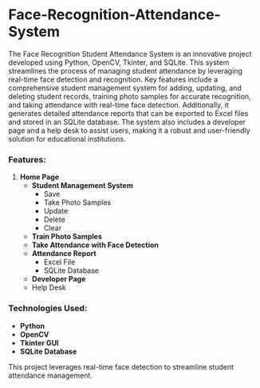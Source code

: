 # Face-Recognition-Attendance-System

The Face Recognition Student Attendance System is an innovative project developed using Python, OpenCV, Tkinter, and SQLite. This system streamlines the process of managing student attendance by leveraging real-time face detection and recognition. Key features include a comprehensive student management system for adding, updating, and deleting student records, training photo samples for accurate recognition, and taking attendance with real-time face detection. Additionally, it generates detailed attendance reports that can be exported to Excel files and stored in an SQLite database. The system also includes a developer page and a help desk to assist users, making it a robust and user-friendly solution for educational institutions.

### Features:

1. **Home Page**
   - **Student Management System**
     - Save
     - Take Photo Samples
     - Update
     - Delete
     - Clear
   - **Train Photo Samples**
   - **Take Attendance with Face Detection**
   - **Attendance Report**
     - Excel File
     - SQLite Database
   - **Developer Page**
   - Help Desk

### Technologies Used:

- **Python**
- **OpenCV**
- **Tkinter GUI**
- **SQLite Database**

This project leverages real-time face detection to streamline student attendance management.

